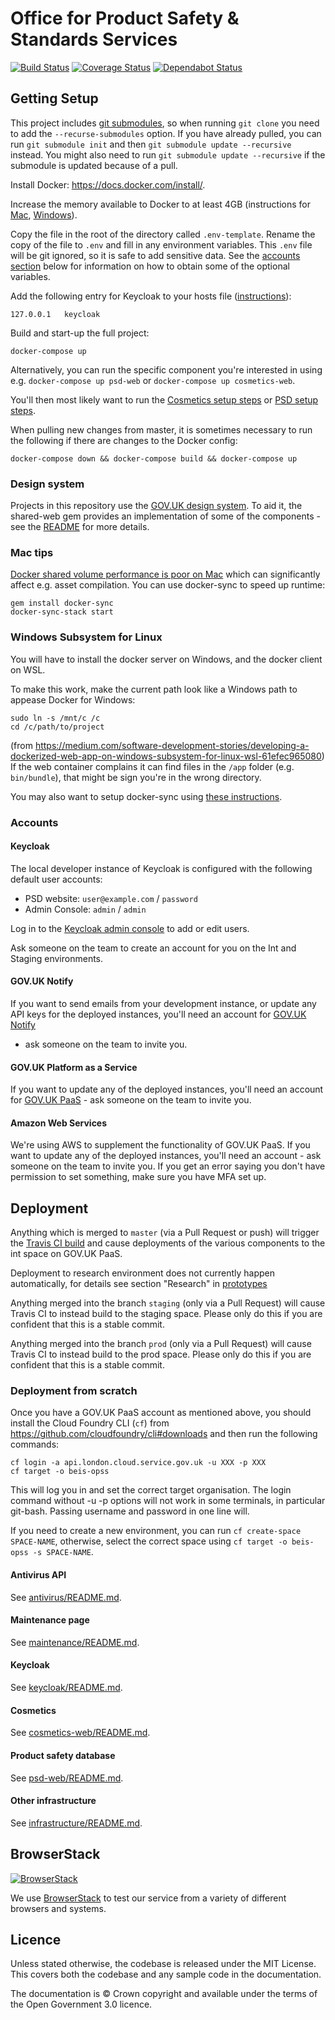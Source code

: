 # Office for Product Safety & Standards Services

[![Build Status](https://travis-ci.org/UKGovernmentBEIS/beis-opss.svg?branch=master)](https://travis-ci.org/UKGovernmentBEIS/beis-opss)
[![Coverage Status](https://coveralls.io/repos/github/UKGovernmentBEIS/beis-opss/badge.svg?branch=master)](https://coveralls.io/github/UKGovernmentBEIS/beis-opss?branch=master)
[![Dependabot Status](https://api.dependabot.com/badges/status?host=github&repo=UKGovernmentBEIS/beis-opss)](https://dependabot.com)


## Getting Setup

This project includes [git submodules](https://git-scm.com/book/en/v2/Git-Tools-Submodules), so when running `git clone` you need to add the `--recurse-submodules` option.
If you have already pulled, you can run `git submodule init` and then `git submodule update --recursive` instead. 
You might also need to run `git submodule update --recursive` if the submodule is updated because of a pull.

Install Docker: https://docs.docker.com/install/.

Increase the memory available to Docker to at least 4GB (instructions for [Mac](https://docs.docker.com/docker-for-mac/#advanced), [Windows](https://docs.docker.com/docker-for-windows/#advanced)).

Copy the file in the root of the directory called `.env-template`.
Rename the copy of the file to `.env` and fill in any environment variables.
This `.env` file will be git ignored, so it is safe to add sensitive data.
See the [accounts section](#accounts) below for information on how to obtain some of the optional variables.

Add the following entry for Keycloak to your hosts file ([instructions](https://support.rackspace.com/how-to/modify-your-hosts-file/)):

    127.0.0.1   keycloak

Build and start-up the full project:

    docker-compose up

Alternatively, you can run the specific component you're interested in using e.g. `docker-compose up psd-web` or `docker-compose up cosmetics-web`.

You'll then most likely want to run the [Cosmetics setup steps](cosmetics-web/README.md#getting-setup) or [PSD setup steps](psd-web/README.md#getting-setup).

When pulling new changes from master, it is sometimes necessary to run the following
if there are changes to the Docker config:

    docker-compose down && docker-compose build && docker-compose up


### Design system
Projects in this repository use the [GOV.UK design system](https://design-system.service.gov.uk). 
To aid it, the shared-web gem provides an implementation of some of the components - see 
the [README](shared-web/README.md#design-system-components) for more details. 

### Mac tips

[Docker shared volume performance is poor on Mac](https://docs.docker.com/docker-for-mac/osxfs-caching/) which can significantly affect e.g. asset compilation.
You can use docker-sync to speed up runtime:

    gem install docker-sync
    docker-sync-stack start


### Windows Subsystem for Linux

You will have to install the docker server on Windows, and the docker client on WSL.

To make this work, make the current path look like a Windows path to appease Docker for Windows:

    sudo ln -s /mnt/c /c
    cd /c/path/to/project

(from https://medium.com/software-development-stories/developing-a-dockerized-web-app-on-windows-subsystem-for-linux-wsl-61efec965080)
If the web container complains it can find files in the `/app` folder (e.g. `bin/bundle`), that might be sign you're in
the wrong directory.

You may also want to setup docker-sync using [these instructions](https://github.com/EugenMayer/docker-sync/wiki/docker-sync-on-Windows).


### Accounts

#### Keycloak

The local developer instance of Keycloak is configured with the following default user accounts:
* PSD website: `user@example.com` / `password`
* Admin Console: `admin` / `admin`

Log in to the [Keycloak admin console](http://keycloak:8080/auth/admin) to add or edit users.

Ask someone on the team to create an account for you on the Int and Staging environments.

#### GOV.UK Notify

If you want to send emails from your development instance, or update any API keys for the deployed instances,
you'll need an account for [GOV.UK Notify](https://www.notifications.service.gov.uk)
- ask someone on the team to invite you.


#### GOV.UK Platform as a Service

If you want to update any of the deployed instances, you'll need an account for
[GOV.UK PaaS](https://admin.london.cloud.service.gov.uk/) - ask someone on the team to invite you.


#### Amazon Web Services

We're using AWS to supplement the functionality of GOV.UK PaaS.
If you want to update any of the deployed instances, you'll need an account - ask someone on the team to invite you.
If you get an error saying you don't have permission to set something, make sure you have MFA set up. 


## Deployment

Anything which is merged to `master` (via a Pull Request or push) will trigger the
[Travis CI build](https://travis-ci.org/UKGovernmentBEIS/beis-opss)
and cause deployments of the various components to the int space on GOV.UK PaaS.

Deployment to research environment does not currently happen automatically, for details see section "Research" in 
[prototypes](https://regulatorydelivery.atlassian.net/wiki/spaces/PSD/pages/452689949/Prototypes)

Anything merged into the branch `staging` (only via a Pull Request) will cause Travis CI to instead build to the staging
space.
Please only do this if you are confident that this is a stable commit.

Anything merged into the branch `prod` (only via a Pull Request) will cause Travis CI to instead build to the prod
space.
Please only do this if you are confident that this is a stable commit.

### Deployment from scratch

Once you have a GOV.UK PaaS account as mentioned above, you should install the Cloud Foundry CLI (`cf`) from
https://github.com/cloudfoundry/cli#downloads and then run the following commands:

    cf login -a api.london.cloud.service.gov.uk -u XXX -p XXX
    cf target -o beis-opss

This will log you in and set the correct target organisation.
The login command without -u -p options will not work in some terminals, in particular git-bash. Passing username and
password in one line will. 

If you need to create a new environment, you can run `cf create-space SPACE-NAME`, otherwise, select the correct space using `cf target -o beis-opss -s SPACE-NAME`.


#### Antivirus API

See [antivirus/README.md](antivirus/README.md#deployment-from-scratch).

#### Maintenance page

See [maintenance/README.md](maintenance/README.md#deployment).

#### Keycloak

See [keycloak/README.md](keycloak/README.md#deployment-from-scratch).

#### Cosmetics

See [cosmetics-web/README.md](cosmetics-web/README.md#deployment-from-scratch).

#### Product safety database

See [psd-web/README.md](psd-web/README.md#deployment-from-scratch).

#### Other infrastructure

See [infrastructure/README.md](infrastructure/README.md).


## BrowserStack

[![BrowserStack](https://user-images.githubusercontent.com/7760/34738829-7327ddc4-f561-11e7-97e2-2fe0474eaf05.png)](https://www.browserstack.com)

We use [BrowserStack](https://www.browserstack.com) to test our service from a variety of different browsers and systems.


## Licence

Unless stated otherwise, the codebase is released under the MIT License. This covers both the codebase and any sample code in the documentation.

The documentation is © Crown copyright and available under the terms of the Open Government 3.0 licence.
